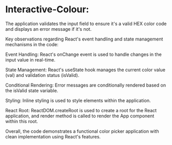 # Interactive-Colour:

The application validates the input field to ensure it's a valid HEX color code and displays an error message if it's not.

 Key observations regarding React's event handling and state management mechanisms in the code:

Event Handling: React's onChange event is used to handle changes in the input value in real-time.

State Management: React's useState hook manages the current color value (val) and validation status (isValid).

Conditional Rendering: Error messages are conditionally rendered based on the isValid state variable.

Styling: Inline styling is used to style elements within the application.

React Root: ReactDOM.createRoot is used to create a root for the React application, and render method is called to render the App component within this root.

Overall, the code demonstrates a functional color picker application with clean implementation using React's features.
